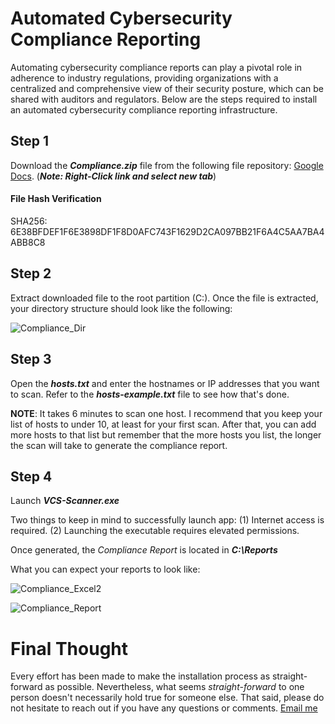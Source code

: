 # Automated Cybersecurity Compliance Reporting
Automating cybersecurity compliance reports can play a pivotal role in adherence to industry regulations, providing organizations with a centralized and comprehensive view of their security posture, which can be shared with auditors and regulators.  Below are the steps required to install an automated cybersecurity compliance reporting infrastructure.

## Step 1
Download the **_Compliance.zip_** file from the following file repository: [Google Docs](https://drive.google.com/file/d/1Ffju4Wnxc0hrmKAjkW9kQNPQKEY3foCe/view?usp=sharing). (**_Note: Right-Click link and select new tab_**)

#### File Hash Verification
SHA256: 6E38BFDEF1F6E3898DF1F8D0AFC743F1629D2CA097BB21F6A4C5AA7BA4ABB8C8

## Step 2
Extract downloaded file to the root partition (C:).  Once the file is extracted, your directory structure should look like the following:

![Compliance_Dir](https://github.com/peterrod54/Compliance/assets/57069647/1124a204-0884-408b-9b24-0f740e957ccc)

## Step 3
Open the **_hosts.txt_** and enter the hostnames or IP addresses that you want to scan. Refer to the **_hosts_-_example.txt_** file to see how that's done.

**NOTE**: It takes 6 minutes to scan one host.  I recommend that you keep your list of hosts to under 10, at least for your first scan.  After that, you can add more hosts to that list but remember that the more hosts you list, the longer the scan will take to generate the compliance report.

## Step 4
Launch **_VCS-Scanner.exe_** 

Two things to keep in mind to successfully launch app:
(1) Internet access is required.
(2) Launching the executable requires elevated permissions.

Once generated, the _Compliance Report_ is located in **_C:\Reports_**

What you can expect your reports to look like:

![Compliance_Excel2](https://github.com/peterrod54/Compliance/assets/57069647/556b4048-4ab1-4884-9234-70cf2a1f2742)

![Compliance_Report](https://github.com/peterrod54/Compliance/assets/57069647/7175933b-f1c1-4b68-b8eb-3745043b0055)



# Final Thought
Every effort has been made to make the installation process as straight-forward as possible. Nevertheless, what seems _straight-forward_ to one person doesn't necessarily hold true for someone else. That said, please do not hesitate to reach out if you have any questions or comments.  [Email me](mailto:peter@variacom.com)
